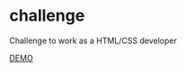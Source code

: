 # challenge

Challenge to work as a HTML/CSS developer

<a href="https://luisguzmanm.github.io/challenge/">DEMO</a>

